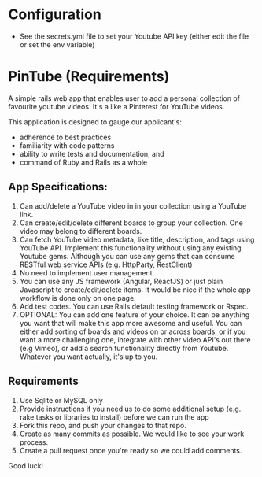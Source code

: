 
# Configuration
* See the secrets.yml file to set your Youtube API key (either edit the file or set the env variable)


# PinTube (Requirements)

A simple rails web app that enables user to add a personal collection of favourite youtube videos. It's a like a Pinterest for YouTube videos.

This application is designed to gauge our applicant's:
- adherence to best practices
- familiarity with code patterns
- ability to write tests and documentation, and
- command of Ruby and Rails as a whole

## App Specifications:
 1. Can add/delete a YouTube video in in your collection using a YouTube link.
 2. Can create/edit/delete different boards to group your collection. One video may belong to different boards.
 3. Can fetch YouTube video metadata, like title, description, and tags using YouTube API.
    Implement this functionality without using any existing Youtube gems.
    Although you can use any gems that can consume RESTful web service APIs (e.g. HttpParty, RestClient)
 4. No need to implement user management.
 5. You can use any JS framework (Angular, ReactJS) or just plain Javascript to create/edit/delete items.
    It would be nice if the whole app workflow is done only on one page.
 6. Add test codes. You can use Rails default testing framework or Rspec.
 7. OPTIONAL: You can add one feature of your choice. It can be anything you want that will make this app more awesome and useful.
    You can either add sorting of boards and videos on or across boards, or if you want a more challenging one, integrate with other video API's out there (e.g Vimeo), or add a search functionality directly from Youtube.
    Whatever you want actually, it's up to you.

## Requirements
1. Use Sqlite or MySQL only
2. Provide instructions if you need us to do some additional setup (e.g. rake tasks or libraries to install) before we can run the app
3. Fork this repo, and push your changes to that repo.
4. Create as many commits as possible. We would like to see your work process.
5. Create a pull request once you're ready so we could add comments.

Good luck!
